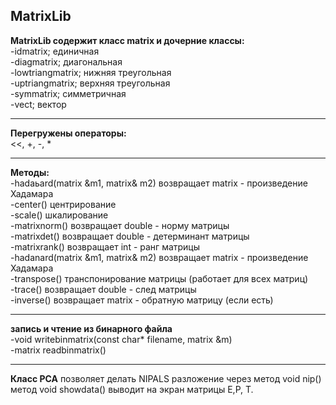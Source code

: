 ## MatrixLib  
**MatrixLib содержит класс matrix и дочерние классы:**  
-idmatrix;  единичная  
-diagmatrix;  диагональная  
-lowtriangmatrix;   нижняя треугольная  
-uptriangmatrix;  верхняя треугольная  
-symmatrix;  симметричная  
-vect;  вектор  
***
**Перегружены операторы:**  
<<, +, -, *  
***
**Mетоды:**  
-hadaьard(matrix &m1, matrix& m2)  возвращает matrix - произведение Хадамара  
-center()  центрирование  
-scale()  шкалирование  
-matrixnorm()  возвращает double - норму матрицы  
-matrixdet()  возвращает double - детерминант матрицы  
-matrixrank()  возвращает int - ранг матрицы  
-hadanard(matrix &m1, matrix& m2)  возвращает matrix - произведение Хадамара  
-transpose()  транспонирование матрицы (работает для всех матриц)  
-trace()  возвращает double - след матрицы  
-inverse()  возвращает matrix -  обратную матрицу (если есть)  
***
**запись и чтение из бинарного файла**  
-void writebinmatrix(const char* filename, matrix &m)  
-matrix readbinmatrix()  
***  
**Класс PCA** позволяет делать NIPALS разложение через метод void nip()  
метод void showdata() выводит на экран матрицы E,P, T.  




